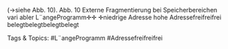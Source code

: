(→siehe Abb. 10).
Abb. 10 Externe Fragmentierung bei Speicherbereichen vari abler L¨angeProgramm✛✛
✛niedrige Adresse
hohe Adressefreifreifrei
belegtbelegtbelegtbelegt

   Tags & Topics:
   #L¨angeProgramm
   #Adressefreifreifrei